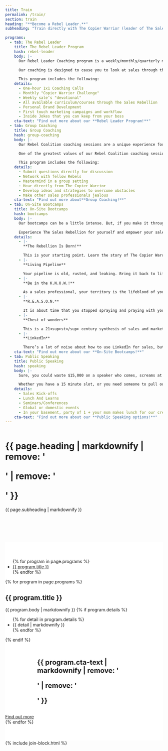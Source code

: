 ```yaml
---
title: Train
permalink: /train/
section: train
heading: "**Become a Rebel Leader.**"
subheading: "Train directly with The Copier Warrior (leader of The Sales Rebellion) or one of his appointed Rebel Leaders that have been recruited from the highest ranks across the sales landscape. **We have many forms of coaching, training, and development programs to suit any need you or your company may have.**"

programs:
  - tab: The Rebel Leader
    title: The Rebel Leader Program
    hash: rebel-leader
    body: |-
      Our Rebel Leader Coaching program is a weekly/monthly/quarterly model. It includes campaign creation tactics, personal brand development, monthly challenges, and on-going personal sales development.

      Our coaching is designed to cause you to look at sales through the eyes of our Rebellion. This causes you to drive more activity, build more relationships, increase the quality of interactions with your prospects.  We help you build the skills needed to take your career to the top of every mountain you want to climb.

      This program includes the following:
    details:
      - One-hour 1x1 Coaching Calls
      - Monthly "Copier Warrior Challenge"
      - Weekly sale’s "devotional"
      - All available curriculum/courses through The Sales Rebellion
      - Personal Brand Development
      - First touch marketing campaigns and workflow
      - Inside Jokes that you can keep from your boss
    cta-text: "Find out more about our **Rebel Leader Program!**"
  - tab: Group Coaching
    title: Group Coaching
    hash: group-coaching
    body: |-
      Our Rebel Coalition coaching sessions are a unique experience for everyone involved. Conducted via webinar transmission, the Rebel Coalition brings struggles and achievement to the table to be discussed. The room gets capped off at 5 people and each person has a chance to engage the supreme leader (AKA The Copier Warrior) directly.

      One of the greatest values of our Rebel Coalition coaching sessions is that you will hear from, and engage with, others around the sales world who are rebelling against the status quo.

      This program includes the following:
    details:
      - Submit questions directly for discussion
      - Network with fellow Rebels
      - Mastermind in a group setting
      - Hear directly from The Copier Warrior
      - Develop ideas and strategies to overcome obstacles
      - Make other sales professionals jealous
    cta-text: "Find out more about**Group Coaching!**"
  - tab: On-Site Bootcamps
    title: On-Site Bootcamps
    hash: bootcamps
    body: |-
      Our bootcamps can be a little intense. But, if you make it through, it’s hard to leave the same. Bootcamps are a chance to test the waters. Maybe you’ve heard the people whispering of our Rebellion and it made you curious. Maybe you caught a glimpse of the difference we bring to the sales world and want to know more. Regardless of your reason, the time is now.

      Experience The Sales Rebellion for yourself and empower your sales force! This list is a few of the most popular boot camps:
    details:
      - |-
        **The Rebellion Is Born!**

        This is your starting point. Learn the story of The Copier Warrior and hear more about the rebellion methodology. Understand habits, attitudes, and mindsets. Discuss the psychology of the sale, interrupt marketing, and your social presence. Gain wisdom and fall in love with our Rebellion from a 30,000 foot view.
      - |-
        **Living Pipeline**

        Your pipeline is old, rusted, and leaking. Bring it back to life! This workshop takes a strategic communication approach to building long term relationships with every prospect you talk to. Do not send a flyer every six months and expect to gain an opportunity to submit a proposal. We’ll show you the best way to develop a long term relationship, earn credibility, and cause an awakening for your prospects at any stage of their sales cycle.
      - |-
        **Be in the K.N.O.W.!**

        As a sales professional, your territory is the lifeblood of your success. It’s time you treat it as such! Learn the approach of our Sales Wanderer theory and make an impact on your community that people will not soon forget. Dial with purpose, uncover more opportunities, and tap into the full potential of this unexplored land. Choose Legendary!
      - |-
        **R.E.A.S.O.N.**

        It is about time that you stopped spraying and praying with your pitch and started giving people a R.E.A.S.O.N. to listen. Learn how to prospect in a more meaningful and productive way. Tell your story, disrupt a buyer’s normal patterns, and develop new business relationships. Oh yea, and set more appointments than you ever thought possible! Discover our interrupt marketing and first touch pieces with a special adaptation for BDRs and SDRs alike. Start sharing your R.E.A.S.O.N.!
      - |-
        **Chest of wonders**

        This is a 21<sup>st</sup> century synthesis of sales and marketing. See what it takes to create effective marketing pieces that people not only respond to, but truly enjoy. Make heads turn and confidence rise with this informative and engaging session. Don’t become another number in the sales bullpen, write the next chapter of your sales legacy.
      - |-
        **LinkedIn**

        There’s a lot of noise about how to use LinkedIn for sales, but we have an approach that is sure to build your LinkedIn into an asset that most salespeople are not leveraging. This is not just about prospecting on LinkedIn, it’s about incorporating the platform into the many tools you already use. This bootcamp is about making you a real person and humanizing the sales process. It is about content, visibility, and building your personal brand. It is time for you to rise might sales warrior!
    cta-text: "Find out more about our **On-Site Bootcamps!**"
  - tab: Public Speaking
    title: Public Speaking
    hash: speaking
    body: |-
      Sure, you could waste $15,000 on a speaker who comes, screams at your audience for an hour, and skips away with three quarters of the event budget. Or you could hire The Sales Rebellion, still pay $15,000, but leave your audience with a message that changes their lives forever. Give the people what they deserve!

      Whether you have a 15 minute slot, or you need someone to pull out a filibuster, The Sales Rebellion is here to serve. Let the Copier Warrior himself set your organization on fire with any one of his impactful, sales-driven keynote speeches. Here are just a few of the events that stand to benefit from our sales rhetoric:
    details:
      - Sales Kick-offs
      - Lunch And Learns
      - Seminars/Conferences
      - Global or domestic events
      - In your basement, party of 1 + your mom makes lunch for our crew
    cta-text: "Find out more about our **Public Speaking options!**"
---
```


<div class="row" style="margin-bottom:80px">
  <div class="column medium-8 medium-offset-2 inverse text-center">
    <h1 class="text-xlarge">{{ page.heading | markdownify | remove: '<p>' | remove: '</p>' }}</h1>
    <p>{{ page.subheading | markdownify }}</p>
  </div>
</div>
<div style="background-color:#fff;padding-top:40px">
  <div class="row" style="padding-bottom:50px">
    <div class="column medium-8 medium-offset-2" style="background:#fff">
      <ul class="tabs" data-deep-link="true" data-update-history="true" data-deep-link-smudge="true" data-deep-link-smudge-delay="500" id="rebellion-tabs" data-responsive-accordion-tabs="tabs small-accordion large-tabs">
        {% for program in page.programs %}
        <li class="tabs-title{% if forloop.first %} is-active{% endif %}"><a href="#{{ program.hash }}"{% if forloop.first %} aria-selected="true"{% endif %}>{{ program.title }}</a></li>
        {% endfor %}
      </ul>
      <div class="tabs-content" data-tabs-content="rebellion-tabs">
        {% for program in page.programs %}
        <div class="tabs-panel{% if forloop.first %} is-active{% endif %}" id="{{ program.hash }}">
          <h2>{{ program.title }}</h2>
          {{ program.body | markdownify }}
          {% if program.details %}
          <ul>
          {% for detail in program.details %}
            <li>{{ detail | markdownify }}</li>
          {% endfor %}
          </ul>
          {% endif %}
          <div class="cta-container text-center" style="margin-top:50px">
            <h2 style="font-size:22px;margin:0 auto 30px;max-width:300px">{{ program.cta-text | markdownify | remove: '<p>' | remove: '</p>' }}</h2>
            <a class="button secondary" href="/join/">Find out more</a>
          </div>
        </div>
        {% endfor %}
      </div>
    </div>
  </div>
</div>
{% include join-block.html %}
